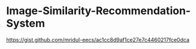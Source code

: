 # Image-Similarity-Recommendation-System
https://gist.github.com/mridul-eecs/ac1cc8d9af1ce27e7c4460217fce0dca
